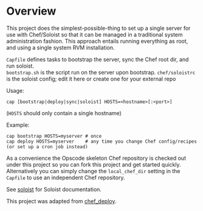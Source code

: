 Overview
========

This project does the simplest-possible-thing to set up a single server for use with Chef/Soloist so that it can be managed in a traditional system administration fashion.  This approach entails running everything as root, and using a single system RVM installation.

`Capfile` defines tasks to bootstrap the server, sync the Chef root dir, and run soloist.  
`bootstrap.sh` is the script run on the server upon bootstrap.
`chef/soloistrc` is the soloist config; edit it here or create one for your external repo

Usage:

    cap [bootstrap|deploy|sync|soloist] HOSTS=<hostname>[:<port>]

(`HOSTS` should only contain a single hostname)

Example:

    cap bootstrap HOSTS=myserver # once
    cap deploy HOSTS=myserver    # any time you change Chef config/recipes (or set up a cron job instead)

As a convenience the Opscode skeleton Chef repository is checked out under this project so you can fork this project and get started quickly.  Alternatively you can simply change the `local_chef_dir` setting in the `Capfile` to use an independent Chef repository.

See [soloist](https://github.com/mkocher/soloist) for Soloist documentation.

This project was adapted from [chef_deploy](https://github.com/mkocher/chef_deploy).
